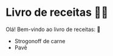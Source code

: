 # Livro de receitas :man_cook:

Olá! Bem-vindo ao livro de receitas: :shallow_pan_of_food:

- Strogonoff de carne
- Pavê